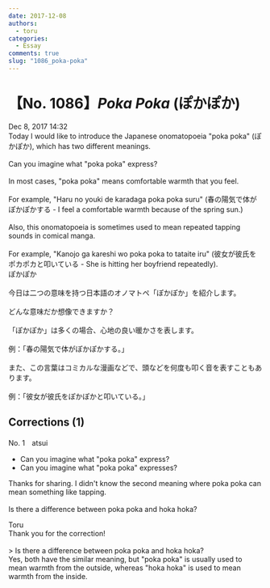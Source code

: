 ```yaml
---
date: 2017-12-08
authors:
  - toru
categories:
  - Essay
comments: true
slug: "1086_poka-poka"
---
```


# 【No. 1086】<strong><em>Poka Poka</strong></em> (ぽかぽか)
<div class="date">Dec 8, 2017 14:32</div>
<div id="post"><div id="body_show_ori">
Today I would like to introduce the Japanese onomatopoeia "poka poka" (ぽかぽか), which has two different meanings.<br/><br/>Can you imagine what "poka poka" express?<br/><br/>In most cases, "poka poka" means comfortable warmth that you feel.<br/><br/>For example, "Haru no youki de karadaga poka poka suru" (春の陽気で体がぽかぽかする - I feel a comfortable warmth because of the spring sun.)<br/><br/>Also, this onomatopoeia is sometimes used to mean repeated tapping sounds in comical manga.<br/><br/>For example, "Kanojo ga kareshi wo poka poka to tataite iru" (彼女が彼氏をポカポカと叩いている - She is hitting her boyfriend repeatedly).
</div></div>

<!-- more -->

<div id="post_ja"><div id="body_show_mo">
ぽかぽか<br/><br/>今日は二つの意味を持つ日本語のオノマトペ「ぽかぽか」を紹介します。<br/><br/>どんな意味だか想像できますか？<br/><br/>「ぽかぽか」は多くの場合、心地の良い暖かさを表します。<br/><br/>例：「春の陽気で体がぽかぽかする。」<br/><br/>また、この言葉はコミカルな漫画などで、頭などを何度も叩く音を表すこともあります。<br/><br/>例：「彼女が彼氏をぽかぽかと叩いている。」
</div></div>

## Corrections (1)
<div id="block"><div class="first_name"> No. 1　<span class="just_name">atsui</span></div><div id="block2">
<ul class="correction_field">
<li class="incorrect">Can you imagine what "poka poka" express?</li>
<li class="corrected correct">
Can you imagine what "poka poka" express<span class="f_bold"><span class="f_blue">es</span></span>?
</li>
</ul>
<p class="comment_small">
 Thanks for sharing. I didn't know the second meaning where poka poka can mean something like tapping.
 <br/>
 <br/>
 Is there a difference between poka poka and hoka hoka?
</p>

</div><div class="name"><span class="just_name">Toru</span><br>
Thank you for the correction!<br/><br/>&gt; Is there a difference between poka poka and hoka hoka?<br/>Yes, both have the similar meaning, but "poka poka" is usually used to mean warmth from the outside, whereas "hoka hoka" is used to mean warmth from the inside.
</div>
</div>
